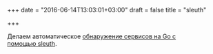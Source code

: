 +++
date = "2016-06-14T13:03:01+03:00"
draft = false
title = "sleuth"

+++

<p>Делаем автоматическое <a href="http://darian.af/post/master-less-peer-to-peer-micro-service-autodiscovery-in-golang-with-sleuth/">обнаружение сервисов на Go с помощью&nbsp;sleuth</a>.</p>

